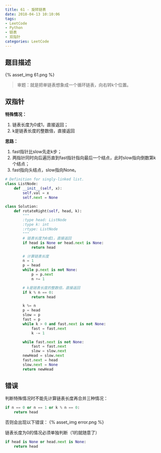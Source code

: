 ```yaml
---
title: 61 - 旋转链表
date: 2018-04-13 10:10:06
tags:
- LeetCode
- Python
- 链表
- 双指针
categories: LeetCode
---
```


## 题目描述
{% asset_img 61.png %}

<!-- more -->

>审题：就是把单链表想象成一个循环链表，向右转k个位置。

## 双指针
**特殊情况：**
1. 链表长度为0或1，直接返回；
2. k是链表长度的整数倍，直接返回

**思路：**
1. fast指针比slow先走k步；
2. 两指针同时向后遍历直到fast指针指向最后一个结点，此时slow指向倒数第k个结点；
3. fast指向头结点，slow指向None。
```python
# Definition for singly-linked list.
class ListNode:
    def __init__(self, x):
        self.val = x
        self.next = None

class Solution:
    def rotateRight(self, head, k):
        """
        :type head: ListNode
        :type k: int
        :rtype: ListNode
        """
        # 链表长度为0或1，直接返回
        if head is None or head.next is None:
        	return head

        # 计算链表长度
        n = 1
        p = head
        while p.next is not None:
        	p = p.next
        	n += 1

        # k是链表长度的整数倍，直接返回
        if k % n == 0:
        	return head

        k %= n
        p = head
        slow = p
        fast = p
        while k > 0 and fast.next is not None:
        	fast = fast.next
        	k -= 1

        while fast.next is not None:
        	fast = fast.next
        	slow = slow.next
        newHead = slow.next
        fast.next = head
        slow.next = None
        return newHead
```

## 错误
判断特殊情况时不能先计算链表长度再合并三种情况：
```python
if n == 0 or n == 1 or k % n == 0:
	return head
```
否则会出现以下错误：
{% asset_img error.png %}

链表长度为0的情况必须单独判断（1的就随意了）
```python
if head is None or head.next is None:
    return head
```